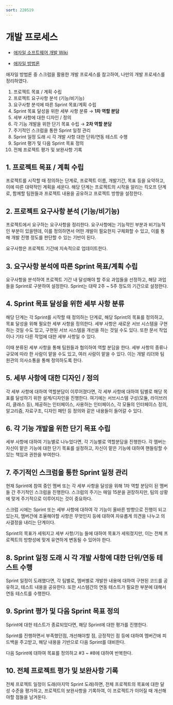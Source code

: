 ```yaml
---
sort: 220519
---
```


# 개발 프로세스

* [애자일 소프트웨어 개발 Wiki](https://ko.wikipedia.org/wiki/%EC%95%A0%EC%9E%90%EC%9D%BC_%EC%86%8C%ED%94%84%ED%8A%B8%EC%9B%A8%EC%96%B4_%EA%B0%9C%EB%B0%9C)

* [애자일 방법론](https://atoz-develop.tistory.com/entry/%EC%86%8C%ED%94%84%ED%8A%B8%EC%9B%A8%EC%96%B4-%EA%B0%9C%EB%B0%9C-%EB%B0%A9%EB%B2%95%EB%A1%A0-%EC%95%A0%EC%9E%90%EC%9D%BCAgile-%EB%B0%A9%EB%B2%95%EB%A1%A0)

애자일 방법론 중 스크럼을 활용한 개발 프로세스를 참고하여, 나만의 개발 프로세스를 정리하였다.

1. 프로젝트 목표 / 계획 수립
2. 프로젝트 요구사항 분석 (기능/비기능)
3. 요구사항 분석에 따른 Sprint 목표/계획 수립
4. Sprint 목표 달성을 위한 세부 사항 분류 → **1차 역할 분담**
5. 세부 사항에 대한 디자인 / 정의
6. 각 기능 개발을 위한 단기 목표 수립 → **2차 역할 분담**
7. 주기적인 스크럼을 통한 Sprint 일정 관리
8. Sprint 일정 도래 시 각 개발 사항 대한 단위/연동 테스트 수행
9. Sprint 평가 및 다음 Sprint 목표 정의
10. 전체 프로젝트 평가 및 보완사항 기록

## 1. 프로젝트 목표 / 계획 수립

프로젝트를 시작할 때 정의하는 단계로, 프로젝트 이름, 개발기간, 목표 등을 요약하고, 이에 따른 대략적인 계획을 세운다. 해당 단계는 프로젝트의 시작을 알리는 킥오프 단계로, 함께할 팀원들과 프로젝트 내용을 공유하고 프로젝트 방향을 설정한다.

## 2. 프로젝트 요구사항 분석 (기능/비기능)

프로젝트에서 요구하는 요구사항을 정리한다. 요구사항에는 기능적인 부분과 비기능적인 부분이 있을텐데, 이를 정의하면서 어떤 개발이 필요한지 구체화할 수 있고, 이를 통해 개발 진행 정도를 판단할 수 있는 기반이 된다.

요구사항은 프로젝트 기간에 지속적으로 업데이트한다.

## 3. 요구사항 분석에 따른 Sprint 목표/계획 수립

요구사항을 분석하여 프로젝트 기간 내 달성해야 할 주요 과업들을 선정하고, 해당 과업들을 Sprint로 구분하여 설정한다. Sprint는 대략 2주 ~ 5주 정도의 기간으로 설정한다.

## 4. Sprint 목표 달성을 위한 세부 사항 분류

해당 단계는 각 Sprint를 시작할 때 정의하는 단계로, 해당 Sprint의 목표를 정의하고, 목표 달성을 위해 필요한 세부 사항을 정의한다. 세부 사항은 새로운 서브 시스템을 구현하는 것일 수도 있고, 구현된 서브 시스템을 개선을 하는 것일 수도 있다. 또한 문서 작업이나 기타 다른 작업에 대한 세부 사항일 수 있다.

이때 분류된 세부 사항을 통해 팀원들과 협의하여 역할 분담을 한다. 세부 사항의 종류나 규모에 따라 한 사람이 맡을 수도 있고, 여러 사람이 맡을 수 있다. 이는 개발 리더와 팀원관의 의사소통을 통해 정의하도록 한다.

## 5. 세부 사항에 대한 디자인 / 정의

각 세부 사항에 대하여 역할분담이 이루어졌다면, 각 세부 사항에 대하여 팀별로 해당 목표를 달성하기 위한 설계/디자인을 진행한다. 여기에는 서브시스템 구성(모듈, 라이브러리, 클래스 등), 제공하는 인터페이스, 사용하는 인터페이스, 각 모듈의 인터페이스 정의, 알고리즘, 자료구조, 디자인 패턴 등 정의와 같은 내용들이 들어갈 수 있다.

## 6. 각 기능 개발을 위한 단기 목표 수립

세부 사항에 대하여 기능별로 나누었다면, 각 기능별로 역할분담을 진행한다. 각 멤버는 자신이 맡은 기능에 대한 단기 목표를 설정하고, 자신이 맡은 기능에 대하여 핸들링할 수 있는 책임과 권한을 부여한다.

## 7. 주기적인 스크럼을 통한 Sprint 일정 관리

현재 Sprint에 참여 중인 멤버 또는 각 세부 사항을 달성을 위해 1차 역할 분담이 된 멤버들 간 주기적인 스크럼을 진행한다. 스크럼의 주기는 매일 15분을 권장하지만, 팀의 상황에 맞게 주기적으로 이루어지는 것이 중요하다.

스크럼 시에는 Sprint 또는 세부 사항에 대하여 각 기능이 올바른 방향으로 진행이 되고 있는지, 멤버간에 조율해야할 사항은 무엇인지 등에 대하여 자유롭게 의견을 나누고 의사결정을 내리는 단계이다.

Sprint의 목표가 세워지고 세부 사항/기능 들에 대하여 목표가 세워졌지만, 이는 전체 프로젝트의 방향성에 맞게 유연하게 변동될 수 있어야 한다.

## 8. Sprint 일정 도래 시 각 개발 사항에 대한 단위/연동 테스트 수행

Sprint 일정이 도래했다면, 각 팀별로, 멤버별로 개발한 내용에 대하여 구현된 코드를 공유하고, 테스트 내용을 공유한다. 또한 시스템간의 연동 테스트가 필요한 부분에 대해서 연동 테스트를 수행한다.

## 9. Sprint 평가 및 다음 Sprint 목표 정의

Sprint에 대한 테스트가 종료되었다면, 해당 Sprint에 대한 평가를 진행한다.

Sprint를 진행하면서 부족했던점, 개선해야할 점, 긍정적인 점 등에 대하여 멤버간에 피드백을 주고받고, 해당 내용을 기반으로 다음 Sprint를 대비한다.

다음 Sprint에 대하여 목표를 정의하고 #3 ~ #8에 대하여 반복한다.

## 10. 전체 프로젝트 평가 및 보완사항 기록

전체 프로젝트 일정이 도래(마지막 Sprint 도래)하면, 전체 프로젝트의 목표에 대한 달성 수준을 평가하고, 프로젝트의 보완사항을 기록하여, 이 프로젝트가 이어질 때 개선해야할 점들을 남겨둔다.